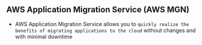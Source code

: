 ## AWS Application Migration Service (AWS MGN)

- AWS Application Migration Service allows you to `quickly realize the benefits of migrating applications to the cloud` without changes and with minimal downtime
